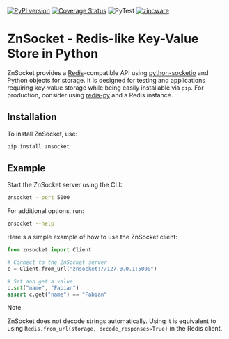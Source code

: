 [![PyPI version](https://badge.fury.io/py/znsocket.svg)](https://badge.fury.io/py/znsocket)
[![Coverage Status](https://coveralls.io/repos/github/zincware/ZnSocket/badge.svg?branch=main)](https://coveralls.io/github/zincware/ZnSocket?branch=main)
![PyTest](https://github.com/zincware/ZnSocket/actions/workflows/pytest.yaml/badge.svg)
[![zincware](https://img.shields.io/badge/Powered%20by-zincware-darkcyan)](https://github.com/zincware)
# ZnSocket - Redis-like Key-Value Store in Python

ZnSocket provides a [Redis](https://redis.io/)-compatible API using [python-socketio](https://python-socketio.readthedocs.io/en/stable/) and Python objects for storage. It is designed for testing and applications requiring key-value storage while being easily installable via `pip`. For production, consider using [redis-py](https://redis-py.readthedocs.io/) and a Redis instance.


## Installation
To install ZnSocket, use:

```bash
pip install znsocket
```

## Example
Start the ZnSocket server using the CLI:

```bash
znsocket --port 5000
```
For additional options, run:
```bash
znsocket --help
```

Here's a simple example of how to use the ZnSocket client:
```python
from znsocket import Client

# Connect to the ZnSocket server
c = Client.from_url("znsocket://127.0.0.1:5000")

# Set and get a value
c.set("name", "Fabian")
assert c.get("name") == "Fabian"
```

> [!NOTE]
> ZnSocket does not decode strings automatically. Using it is equivalent to using `Redis.from_url(storage, decode_responses=True)` in the Redis client.
